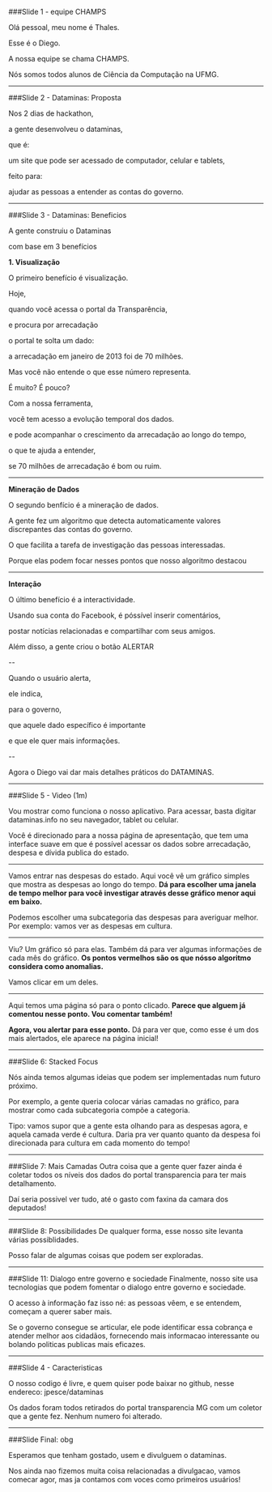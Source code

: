 ###Slide 1 - equipe CHAMPS

Olá pessoal, meu nome é Thales. 

Esse é o Diego.

A nossa equipe se chama CHAMPS.

Nós somos todos alunos de Ciência da Computação na UFMG.

---

###Slide 2 - Dataminas: Proposta

Nos 2 dias de hackathon, 

a gente desenvolveu o dataminas, 

que é:

um site que pode ser acessado de computador, celular e tablets,

feito para:

ajudar as pessoas a entender as contas do governo.

---

###Slide 3 - Dataminas: Beneficios

A gente construiu o Dataminas 

com base em 3 benefícios

**1. Visualização**

O primeiro benefício é visualização.

Hoje, 

quando você acessa o portal da Transparência,

e procura por arrecadação

o portal te solta um dado:

a arrecadação em janeiro de 2013 foi de 70 milhões.

Mas você não entende o que esse número representa.

É muito? É pouco?

Com a nossa ferramenta, 

você tem acesso a evolução temporal dos dados.

e pode acompanhar o crescimento da arrecadação ao longo do tempo,

o que te ajuda a entender, 

se 70 milhões de arrecadação é bom ou ruim.

---

**Mineração de Dados**

O segundo benfício é a mineração de dados.

A gente fez um algoritmo que detecta automaticamente valores discrepantes das contas do governo. 

O que facilita a tarefa de investigação das pessoas interessadas.

Porque elas podem focar nesses pontos que nosso algoritmo destacou

---

**Interação**

O último benefício é a interactividade.

Usando sua conta do Facebook, é póssível inserir comentários, 

postar notícias relacionadas e compartilhar com seus amigos.

Além disso, a gente criou o botão ALERTAR 

--

Quando o usuário alerta, 

ele indica, 

para o governo,

que aquele dado específico é importante

e que ele quer mais informações.

--

Agora o Diego vai dar mais detalhes práticos do DATAMINAS.

---

###Slide 5 - Video (1m)

Vou mostrar como funciona o nosso aplicativo.
 Para acessar, basta digitar dataminas.info no seu navegador, tablet ou celular.

Você é direcionado para a nossa página de apresentação, que tem uma interface suave em que é possível acessar os dados sobre arrecadação, despesa e dívida publica do estado. 

---

Vamos entrar nas despesas do estado.
Aqui você vê um gráfico simples que mostra as despesas ao longo do tempo.
**Dá para escolher uma janela de tempo melhor para você investigar através desse gráfico menor aqui em baixo.**

Podemos escolher uma subcategoria das despesas para averiguar melhor. 
Por exemplo: vamos ver as despesas em cultura.


--- 

Viu? Um gráfico só para elas.
Também dá para ver algumas informações de cada mês do gráfico. 
**Os pontos vermelhos são os que nósso algoritmo considera como anomalias.**

Vamos clicar em um deles.

--- 

Aqui temos uma página só para o ponto clicado.
**Parece que alguem já comentou nesse ponto. Vou comentar também!** 

**Agora, vou alertar para esse ponto.** 
Dá para ver que, como esse é um dos mais alertados, ele aparece na página inicial!

---

###Slide 6: Stacked Focus 

Nós ainda temos algumas ideias que podem ser implementadas num futuro próximo.

Por exemplo, a gente queria colocar várias camadas no gráfico, para mostrar como cada subcategoria compõe a categoria. 

Tipo: vamos supor que a gente esta olhando para as despesas agora, e aquela camada verde é cultura. Daria pra ver quanto quanto da despesa foi direcionada para  cultura em cada momento do tempo!

---

###Slide 7: Mais Camadas
Outra coisa que a gente quer fazer ainda é coletar todos os níveis dos dados do portal transparencia para ter mais detalhamento.

Daí seria possivel ver tudo, até o gasto com faxina da camara dos deputados!

---

###Slide 8: Possibilidades
De qualquer forma, esse nosso site levanta várias possiblidades. 

Posso falar de algumas coisas que podem ser exploradas.


---

###Slide 11: Dialogo entre governo e sociedade
Finalmente, nosso site usa tecnologias que podem fomentar o dialogo entre governo e sociedade. 

O acesso à informação faz isso né: as pessoas vêem, e se entendem, começam a querer saber mais. 

Se o governo consegue se articular, ele pode identificar essa cobrança e atender melhor aos cidadãos, fornecendo mais informacao interessante ou bolando politicas publicas mais eficazes. 

---

###Slide 4 - Caracteristicas

O nosso codigo é livre, e quem quiser pode baixar no github, nesse endereco: jpesce/dataminas

Os dados foram todos retirados do portal transparencia MG com um coletor que a gente fez.
Nenhum numero foi alterado.

---

###Slide Final: obg

Esperamos que tenham gostado, usem e divulguem o dataminas. 

Nos ainda nao fizemos muita coisa relacionadas a divulgacao, vamos comecar agor, mas ja contamos com voces como primeiros usuários!
